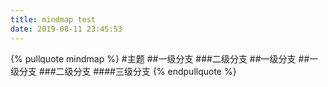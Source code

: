 ```yaml
---
title: mindmap test
date: 2019-08-11 23:45:53
---
```

{% pullquote mindmap %}
#主题
##一级分支
###二级分支
##一级分支
##一级分支
###二级分支
####三级分支
{% endpullquote %}
